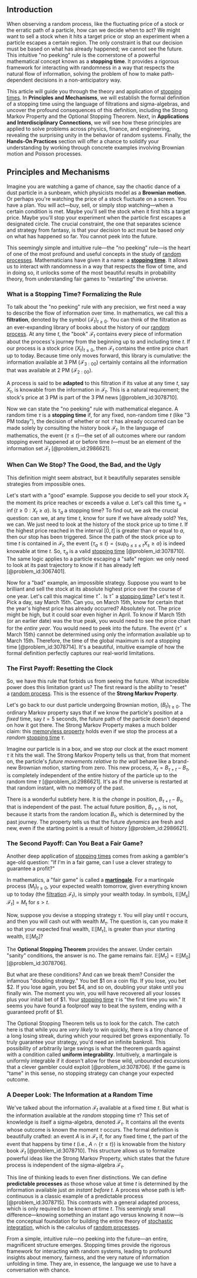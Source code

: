 ## Introduction
When observing a random process, like the fluctuating price of a stock or the erratic path of a particle, how can we decide when to act? We might want to sell a stock when it hits a target price or stop an experiment when a particle escapes a certain region. The only constraint is that our decision must be based on what has already happened; we cannot see the future. This intuitive "no peeking" rule is the cornerstone of a powerful mathematical concept known as a **stopping time**. It provides a rigorous framework for interacting with randomness in a way that respects the natural flow of information, solving the problem of how to make path-dependent decisions in a non-anticipatory way.

This article will guide you through the theory and application of [stopping times](@article_id:261305). In **Principles and Mechanisms**, we will establish the formal definition of a stopping time using the language of filtrations and sigma-algebras, and uncover the profound consequences of this definition, including the Strong Markov Property and the Optional Stopping Theorem. Next, in **Applications and Interdisciplinary Connections**, we will see how these principles are applied to solve problems across physics, finance, and engineering, revealing the surprising unity in the behavior of random systems. Finally, the **Hands-On Practices** section will offer a chance to solidify your understanding by working through concrete examples involving Brownian motion and Poisson processes.

## Principles and Mechanisms

Imagine you are watching a game of chance, say the chaotic dance of a dust particle in a sunbeam, which physicists model as a **Brownian motion**. Or perhaps you're watching the price of a stock fluctuate on a screen. You have a plan. You will act—buy, sell, or simply stop watching—when a certain condition is met. Maybe you'll sell the stock when it first hits a target price. Maybe you'll stop your experiment when the particle first escapes a designated circle. The crucial constraint, the one that separates science and strategy from fantasy, is that your decision to act must be based *only* on what has happened so far. You cannot peek into the future.

This seemingly simple and intuitive rule—the "no peeking" rule—is the heart of one of the most profound and useful concepts in the study of [random processes](@article_id:267993). Mathematicians have given it a name: a **[stopping time](@article_id:269803)**. It allows us to interact with randomness in a way that respects the flow of time, and in doing so, it unlocks some of the most beautiful results in probability theory, from understanding fair games to "restarting" the universe.

### What is a Stopping Time? Formalizing the Rule

To talk about the "no peeking" rule with any precision, we first need a way to describe the flow of information over time. In mathematics, we call this a **filtration**, denoted by the symbol $(\mathcal{F}_t)_{t \ge 0}$. You can think of the filtration as an ever-expanding library of books about the history of our [random process](@article_id:269111). At any time $t$, the "book" $\mathcal{F}_t$ contains every piece of information about the process's journey from the beginning up to and including time $t$. If our process is a stock price $(X_t)_{t \ge 0}$, then $\mathcal{F}_t$ contains the entire price chart up to today. Because time only moves forward, this library is cumulative: the information available at 3 PM ($\mathcal{F}_{3:00}$) certainly contains all the information that was available at 2 PM ($\mathcal{F}_{2:00}$).

A process is said to be **adapted** to this filtration if its value at any time $t$, say $X_t$, is knowable from the information in $\mathcal{F}_t$. This is a natural requirement; the stock's price at 3 PM is part of the 3 PM news [@problem_id:3078710].

Now we can state the "no peeking" rule with mathematical elegance. A random time $\tau$ is a **stopping time** if, for any fixed, non-random time $t$ (like "3 PM today"), the decision of whether or not $\tau$ has already occurred can be made solely by consulting the history book $\mathcal{F}_t$. In the language of mathematics, the event $\{\tau \le t\}$—the set of all outcomes where our random stopping event happened at or before time $t$—must be an element of the information set $\mathcal{F}_t$ [@problem_id:2986621].

### When Can We Stop? The Good, the Bad, and the Ugly

This definition might seem abstract, but it beautifully separates sensible strategies from impossible ones.

Let's start with a "good" example. Suppose you decide to sell your stock $X_t$ the moment its price reaches or exceeds a value $a$. Let's call this time $\tau_a = \inf\{t \ge 0 : X_t \ge a\}$. Is $\tau_a$ a stopping time? To find out, we ask the crucial question: can we, at any time $t$, know for sure if we have already sold? Yes, we can. We just need to look at the history of the stock price up to time $t$. If the highest price reached in the interval $[0, t]$ is greater than or equal to $a$, then our stop has been triggered. Since the path of the stock price up to time $t$ is contained in $\mathcal{F}_t$, the event $\{\tau_a \le t\} = \{\sup_{0 \le s \le t} X_s \ge a\}$ is indeed knowable at time $t$. So, $\tau_a$ is a valid [stopping time](@article_id:269803) [@problem_id:3078710]. The same logic applies to a particle escaping a "safe" region: we only need to look at its past trajectory to know if it has already left [@problem_id:3067401].

Now for a "bad" example, an impossible strategy. Suppose you want to be brilliant and sell the stock at its absolute highest price over the course of one year. Let's call this magical time $\tau^\star$. Is $\tau^\star$ a [stopping time](@article_id:269803)? Let's test it. Pick a day, say March 15th. Can you, on March 15th, know for certain that the year's highest price has already occurred? Absolutely not. The price might be high, but it could soar even higher in April. To know if March 15th (or an earlier date) was the true peak, you would need to see the price chart for the *entire year*. You would need to peek into the future. The event $\{\tau^\star \le \text{March 15th}\}$ cannot be determined using only the information available up to March 15th. Therefore, the time of the global maximum is *not* a stopping time [@problem_id:3078714]. It's a beautiful, intuitive example of how the formal definition perfectly captures our real-world limitations.

### The First Payoff: Resetting the Clock

So, we have this rule that forbids us from seeing the future. What incredible power does this limitation grant us? The first reward is the ability to "reset" a [random process](@article_id:269111). This is the essence of the **Strong Markov Property**.

Let's go back to our dust particle undergoing Brownian motion, $(B_t)_{t \ge 0}$. The ordinary Markov property says that if we know the particle's position at a *fixed* time, say $t=5$ seconds, the future path of the particle doesn't depend on how it got there. The Strong Markov Property makes a much bolder claim: this [memoryless property](@article_id:267355) holds even if we stop the process at a *random* [stopping time](@article_id:269803) $\tau$.

Imagine our particle is in a box, and we stop our clock at the exact moment $\tau$ it hits the wall. The Strong Markov Property tells us that, from that moment on, the particle's *future movements relative to the wall* behave like a brand-new Brownian motion, starting from zero. This new process, $X_t = B_{\tau+t} - B_\tau$, is completely independent of the entire history of the particle up to the random time $\tau$ [@problem_id:2986621]. It's as if the universe is restarted at that random instant, with no memory of the past.

There is a wonderful subtlety here. It is the *change* in position, $B_{\tau+t} - B_\tau$, that is independent of the past. The actual future position, $B_{\tau+t}$, is not, because it starts from the random location $B_\tau$, which is determined by the past journey. The property tells us that the future *dynamics* are fresh and new, even if the starting point is a result of history [@problem_id:2986621].

### The Second Payoff: Can You Beat a Fair Game?

Another deep application of [stopping times](@article_id:261305) comes from asking a gambler's age-old question: "If I'm in a fair game, can I use a clever strategy to guarantee a profit?"

In mathematics, a "fair game" is called a **[martingale](@article_id:145542)**. For a martingale process $(M_t)_{t \ge 0}$, your expected wealth tomorrow, given everything known up to today (the [filtration](@article_id:161519) $\mathcal{F}_t$), is simply your wealth today. In symbols, $\mathbb{E}[M_s | \mathcal{F}_t] = M_t$ for $s > t$.

Now, suppose you devise a stopping strategy $\tau$. You will play until $\tau$ occurs, and then you will cash out with wealth $M_\tau$. The question is, can you make it so that your expected final wealth, $\mathbb{E}[M_\tau]$, is greater than your starting wealth, $\mathbb{E}[M_0]$?

The **Optional Stopping Theorem** provides the answer. Under certain "sanity" conditions, the answer is no. The game remains fair. $\mathbb{E}[M_\tau] = \mathbb{E}[M_0]$ [@problem_id:3078706].

But what are these conditions? And can we break them? Consider the infamous "doubling strategy." You bet $1 on a coin flip. If you lose, you bet $2. If you lose again, you bet $4, and so on, doubling your stake until you finally win. The moment you win, you will have recovered all your losses plus your initial bet of $1. Your [stopping time](@article_id:269803) $\tau$ is "the first time you win." It seems you have found a foolproof way to beat the system, ending with a guaranteed profit of $1.

The Optional Stopping Theorem tells us to look for the catch. The catch here is that while you are *very likely* to win quickly, there is a tiny chance of a long losing streak, during which your required bet grows exponentially. To truly guarantee your strategy, you'd need an infinite bankroll. This possibility of arbitrarily large swings is what the theorem guards against with a condition called **uniform integrability**. Intuitively, a martingale is uniformly integrable if it doesn't allow for these wild, unbounded excursions that a clever gambler could exploit [@problem_id:3078706]. If the game is "tame" in this sense, no stopping strategy can change your expected outcome.

### A Deeper Look: The Information at a Random Time

We've talked about the information $\mathcal{F}_t$ available at a fixed time $t$. But what is the information available at the *random* stopping time $\tau$? This set of knowledge is itself a sigma-algebra, denoted $\mathcal{F}_\tau$. It contains all the events whose outcome is known the moment $\tau$ occurs. The formal definition is beautifully crafted: an event $A$ is in $\mathcal{F}_\tau$ if, for any fixed time $t$, the part of the event that happens by time $t$ (i.e., $A \cap \{\tau \le t\}$) is knowable from the history book $\mathcal{F}_t$ [@problem_id:3078710]. This structure allows us to formalize powerful ideas like the Strong Markov Property, which states that the future process is independent of the sigma-algebra $\mathcal{F}_\tau$.

This line of thinking leads to even finer distinctions. We can define **predictable processes** as those whose value at time $t$ is determined by the information available just *an instant before* $t$. A process whose path is left-continuous is a classic example of a predictable process [@problem_id:3078715]. This contrasts with a general adapted process, which is only required to be known *at* time $t$. This seemingly small difference—knowing something an instant ago versus knowing it now—is the conceptual foundation for building the entire theory of [stochastic integration](@article_id:197862), which is the calculus of [random processes](@article_id:267993).

From a simple, intuitive rule—no peeking into the future—an entire, magnificent structure emerges. Stopping times provide the rigorous framework for interacting with random systems, leading to profound insights about memory, fairness, and the very nature of information unfolding in time. They are, in essence, the language we use to have a conversation with chance.
